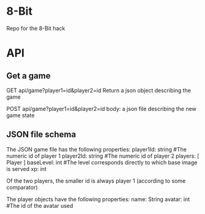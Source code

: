 # 8-Bit
Repo for the 8-Bit hack

# API

## Get a game
GET api/game?player1=id&player2=id
  Return a json object describing the game
 
 POST api/game?player1=id&player2=id
  body: a json file describing the new game state
  
## JSON file schema
The JSON game file has the following properties:
player1Id: string	#The numeric id of player 1
player2Id: string	#The numeric id of player 2
players: [ Player ]
baseLevel: int	#The level corresponds directly to which base image is served
xp: int

Of the two players, the smaller id is always player 1 (according to some comparator)

The player objects have the following properties:
name: String
avatar: int	#The id of the avatar used

